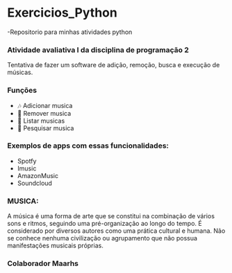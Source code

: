 # Exercicios_Python
-Repositorio para minhas atividades python

### Atividade avaliativa I da disciplina de programação 2 
Tentativa de fazer um software de adição, remoção, busca e execução de músicas. 
 

### Funções
- 🎶 Adicionar musica
- 🚮 Remover musica
- 📓 Listar musicas
- 🔎 Pesquisar musica

### Exemplos de apps com essas funcionalidades:
- Spotfy 
- Imusic 
- AmazonMusic 
- Soundcloud 
### MUSICA:
A música é uma forma de arte que se constitui na combinação de vários sons e ritmos, seguindo uma pré-organização ao longo do tempo. 
É considerado por diversos autores como uma prática cultural e humana. 
Não se conhece nenhuma civilização ou agrupamento que não possua manifestações musicais próprias.

### Colaborador Maarhs
